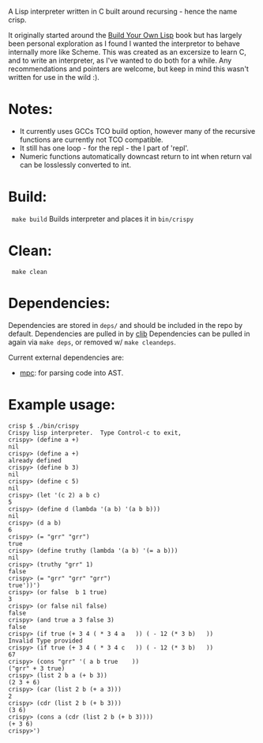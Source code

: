 A Lisp interpreter written in C built around recursing - hence the name crisp.

It originally started around the [Build Your Own Lisp](http://www.buildyourownlisp.com/) book but has largely been personal exploration as I found I wanted the interpretor to behave internally more like Scheme.  This was created as an excersize to learn C, and to write an interpreter, as I've wanted to do both for a while.  Any recommendations and pointers are welcome, but keep in mind this wasn't written for use in the wild :).

# Notes:
 - It currently uses GCCs TCO build option, however many of the recursive functions are currently not TCO compatible.
 - It still has one loop - for the repl - the l part of 'repl'.
 - Numeric functions automatically downcast return to int when return val can be losslessly converted to int.

# Build:
``` make build```
Builds interpreter and places it in ```bin/crispy```

# Clean:
``` make clean```

# Dependencies:
Dependencies are stored in `deps/` and should be included in the repo by default.
Dependencies are pulled in by [clib](https://github.com/clibs/clib)
Dependencies can be pulled in again via `make deps`, or removed w/ `make cleandeps`.

Current external dependencies are:
 - [mpc](https://github.com/orangeduck/mpc): for parsing code into AST.

# Example usage:
```
crisp $ ./bin/crispy
Crispy lisp interpreter.  Type Control-c to exit,
crispy> (define a +)
nil
crispy> (define a +)
already defined
crispy> (define b 3)
nil
crispy> (define c 5)
nil
crispy> (let '(c 2) a b c)
5
crispy> (define d (lambda '(a b) '(a b b)))
nil
crispy> (d a b)
6
crispy> (= "grr" "grr")
true
crispy> (define truthy (lambda '(a b) '(= a b)))
nil
crispy> (truthy "grr" 1)
false
crispy> (= "grr" "grr" "grr")
true'))')
crispy> (or false  b 1 true)
3
crispy> (or false nil false)
false
crispy> (and true a 3 false 3)
false
crispy> (if true (+ 3 4 ( * 3 4 a   )) ( - 12 (* 3 b)   ))
Invalid Type provided
crispy> (if true (+ 3 4 ( * 3 4 c   )) ( - 12 (* 3 b)   ))
67
crispy> (cons "grr" '( a b true    ))
("grr" + 3 true)
crispy> (list 2 b a (+ b 3))
(2 3 + 6)
crispy> (car (list 2 b (+ a 3)))
2
crispy> (cdr (list 2 b (+ b 3)))
(3 6)
crispy> (cons a (cdr (list 2 b (+ b 3))))
(+ 3 6)
crispy>')
```

